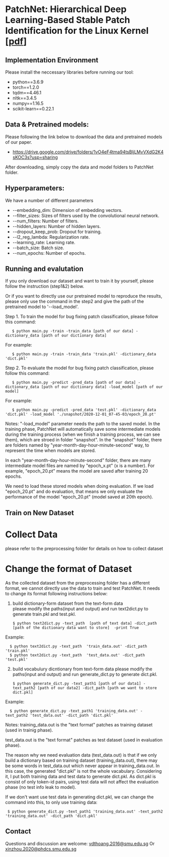 # PatchNet: Hierarchical Deep Learning-Based Stable Patch Identification for the Linux Kernel [[pdf](https://arxiv.org/pdf/1911.03576.pdf)]

## Implementation Environment

Please install the neccessary libraries before running our tool:

- python==3.6.9
- torch==1.2.0
- tqdm==4.46.1
- nltk==3.4.5
- numpy==1.16.5
- scikit-learn==0.22.1

## Data & Pretrained models:

Please following the link below to download the data and pretrained models of our paper. 

- https://drive.google.com/drive/folders/1vO4eF4tma94tsBljLMvVXdG2K4sKOC3s?usp=sharing

After downloading, simply copy the data and model folders to PatchNet folder. 



## Hyperparameters:
We have a number of different parameters

* --embedding_dim: Dimension of embedding vectors.
* --filter_sizes: Sizes of filters used by the convolutional neural network. 
* --num_filters: Number of filters. 
* --hidden_layers: Number of hidden layers. 
* --dropout_keep_prob: Dropout for training. 
* --l2_reg_lambda: Regularization rate. 
* --learning_rate: Learning rate. 
* --batch_size: Batch size. 
* --num_epochs: Number of epochs. 

## Running and evalutation

If you only download our dataset and want to train it by yourself,  please follow the instruction (step1&2) below. 

Or if you want to directly use our pretrained model to reproduce the results, please only use the command in the step2 and give the path of the pretrained model to '--load_model'.  
      
Step 1. To train the model for bug fixing patch classification, please follow this command: 

       $ python main.py -train -train_data [path of our data] -dictionary_data [path of our dictionary data]
   For example:
       
       $ python main.py -train -train_data 'train.pkl' -dictionary_data 'dict.pkl'
     
Step 2. To evaluate the model for bug fixing patch classification, please follow this command:
      
       $ python main.py -predict -pred_data [path of our data] -dictionary_data [path of our dictionary data] -load_model [path of our model]
   For example:     
  
       $ python main.py -predict -pred_data 'test.pkl' -dictionary_data 'dict.pkl' -load_model './snapshot/2020-12-01_07-45-03/epoch_20.pt'
  Notes:
    "-load_model"  parameter needs the path to the saved model. In the training phase, PatchNet will automatically save some intermediate models during the training process (when we finish a training process, we can see them), which are stroed in folder "snapshot". In the "snapshot" folder, there are folders named by "year-month-day-hour-minute-second" way, to represent the time when models are stored.
    
   In each "year-month-day-hour-minute-second" folder, there are many intermediate model files are named by "epoch_x.pt" (x is a number). For example, "epoch_20.pt" means the model are saved after training 20 epochs.
     
   We need to load these stored models when doing evaluation. If we load "epoch_20.pt" and do evaluation, that means we only evaluate the performance of the model "epoch_20.pt" (model saved at 20th epoch).
     
## Train on New Dataset
# Collect Data
please refer to the preprocessing folder for details on how to collect dataset
# Change the format of Dataset
As the collected dataset from the preprocessing folder has a different format, we cannot directly use the data to train and test PatchNet.
It needs to change its format following instructions below:

   1.  build dictionary-form dataset from the text-form data     
       please modify the paths(input and output) and run text2dict.py to generate train.pkl and test.pkl.
       
           $ python text2dict.py -text_path  [path of text data] -dict_path [path of the dictionary data want to store]  -print True
   Example:
      
      $ python text2dict.py -text_path  'train_data.out' -dict_path 'train.pkl'  
      $ python text2dict.py -text_path  'test_data.out' -dict_path 'test.pkl' 
     
     
   2. build vocabulury dicntionary from text-form data
      please modify the paths(input and output) and run generate_dict.py to generate dict.pkl.
      
          $ python generate_dict.py -text_path1 [path of our data1] -text_path2 [path of our data2] -dict_path [path we want to store dict.pkl]
   Example:
    
      $ python generate_dict.py -text_path1 'training_data.out' -text_path2 'test_data.out' -dict_path 'dict.pkl'
   Notes:
   training_data.out is the "text format" patches as training dataset (used in trainig phase).
   
   test_data.out is the "text format" patches as test dataset (used in evaluation phase).
   
   The reason why we need evaluation data (test_data.out) is that if we only build a dictionary based on training dataset (training_data.out), there may be some words in test_data.out which never appear in training_data.out. In this case, the generated "dict.pkl" is not the whole vacabulary. Considering it, I put both training data and test data to generate dict.pkl. As dict.pkl is consist of only token-id pairs, using test data will not affect the evaluation phase (no test info leak to model).
   
   If we don't want use test data in generating dict.pkl, we can change the command into this, to only use training data:
   
     $ python generate_dict.py -text_path1 'training_data.out' -text_path2 'training_data.out' -dict_path 'dict.pkl'



## Contact

Questions and discussion are welcome: vdthoang.2016@smu.edu.sg Or xinzhou.2020@phdcs.smu.edu.sg
